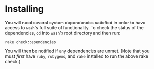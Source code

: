 Installing
==========
You will need several system dependencies satisfied in order to have access to `wash`'s full suite of functionality. To check the status of the dependencies, `cd` into `wash`'s root directory and then run:

`rake check:dependencies`

You will then be notified if any dependencies are unmet. (Note that you must _first_ have `ruby`, `rubygems`, and `rake` installed to run the above rake check.)
